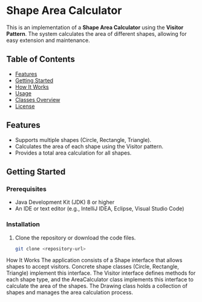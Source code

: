 # Shape Area Calculator

This is an implementation of a **Shape Area Calculator** using the **Visitor Pattern**. The system calculates the area of different shapes, allowing for easy extension and maintenance.

## Table of Contents

- [Features](#features)
- [Getting Started](#getting-started)
- [How It Works](#how-it-works)
- [Usage](#usage)
- [Classes Overview](#classes-overview)
- [License](#license)

## Features

- Supports multiple shapes (Circle, Rectangle, Triangle).
- Calculates the area of each shape using the Visitor pattern.
- Provides a total area calculation for all shapes.

## Getting Started

### Prerequisites

- Java Development Kit (JDK) 8 or higher
- An IDE or text editor (e.g., IntelliJ IDEA, Eclipse, Visual Studio Code)

### Installation

1. Clone the repository or download the code files.
   ```bash
   git clone <repository-url>
How It Works
The application consists of a Shape interface that allows shapes to accept visitors. Concrete shape classes (Circle, Rectangle, Triangle) implement this interface. The Visitor interface defines methods for each shape type, and the AreaCalculator class implements this interface to calculate the area of the shapes. The Drawing class holds a collection of shapes and manages the area calculation process.